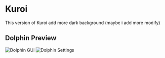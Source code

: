 # Kuroi
This version of Kuroi add more dark background (maybe i add more modify)

## Dolphin Preview
![Dolphin GUI](https://i.imgur.com/m7LFG7B.png)
![Dolphin Settings](https://i.imgur.com/1CcQFef.png)
